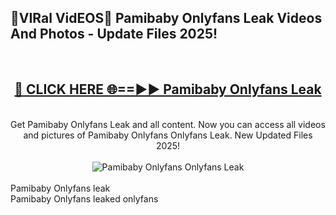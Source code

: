<h2>🔴VIRal VidEOS🔴 Pamibaby Onlyfans Leak Videos And Photos - Update Files 2025!</h2>
<br>
<div align="center">
<h2><a href="https://213.232.235.80/live/video.php?q=pamibaby-onlyfans" rel="nofollow">🔴 CLICK HERE 🌐==►► Pamibaby Onlyfans Leak</a></h2>
<br>
Get Pamibaby Onlyfans Leak and all content. Now you can access all videos and pictures of Pamibaby Onlyfans Onlyfans Leak. New Updated Files 2025!
<br>
<br>
<a href="https://213.232.235.80/live/video.php?q=pamibaby-onlyfans" rel="nofollow" data-target="animated-image.originalLink"><img src="https://i.imgur.com/dJHk4Zq.gif" alt="Pamibaby Onlyfans Onlyfans Leak" style="max-width: 100%; display: inline-block;" data-target="animated-image.originalImage"></a>
</div>
<br>
Pamibaby Onlyfans leak<br>
Pamibaby Onlyfans leaked onlyfans